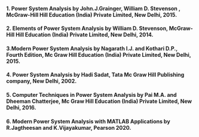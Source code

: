 #### 1. Power System Analysis by John.J.Grainger, William D. Stevenson , McGraw-Hill Hill Education (India) Private Limited, New Delhi, 2015.

#### 2. Elements of Power System Analysis by William D. Stevenson, McGraw-Hill Hill Education (India) Private Limited, New Delhi, 2014.

#### 3.Modern Power System Analysis by Nagarath I.J. and Kothari D.P., Fourth Edition, Mc Graw Hill Education (India) Private Limited, New Delhi, 2015.

#### 4. Power System Analysis by Hadi Sadat, Tata Mc Graw Hill Publishing company, New Delhi, 2002.

#### 5. Computer Techniques in Power System Analysis by Pai M.A. and Dheeman Chatterjee, Mc Graw Hill Education (India) Private Limited, New Delhi, 2016.

#### 6. Modern Power System Analysis with MATLAB Applications by R.Jagtheesan and K.Vijayakumar, Pearson 2020.
